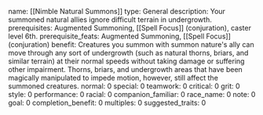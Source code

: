 name: [[Nimble Natural Summons]]
type: General
description: Your summoned natural allies ignore difficult terrain in undergrowth.
prerequisites: Augmented Summoning, [[Spell Focus]] (conjuration), caster level 6th.
prerequisite_feats: Augmented Summoning, [[Spell Focus]] (conjuration)
benefit: Creatures you summon with summon nature's ally can move through any sort of undergrowth (such as natural thorns, briars, and similar terrain) at their normal speeds without taking damage or suffering other impairment. Thorns, briars, and undergrowth areas that have been magically manipulated to impede motion, however, still affect the summoned creatures.
normal: 0
special: 0
teamwork: 0
critical: 0
grit: 0
style: 0
performance: 0
racial: 0
companion_familiar: 0
race_name: 0
note: 0
goal: 0
completion_benefit: 0
multiples: 0
suggested_traits: 0
